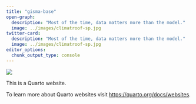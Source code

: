 ```yaml
---
title: "gisma-base"
open-graph:
  description: "Most of the time, data matters more than the model."
  image: ../images/climatroof-sp.jpg
twitter-card:
  description: "Most of the time, data matters more than the model."
  image: ../images/climatroof-sp.jpg
editor_options: 
  chunk_output_type: console
---
```

![](../images/climatroof-sp.jpg)


This is a Quarto website.

To learn more about Quarto websites visit <https://quarto.org/docs/websites>.

